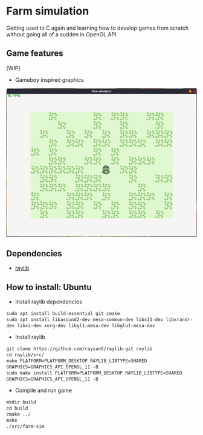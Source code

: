# Farm simulation
Getting used to C again and learning how to develop games from scratch without going all of a sudden in OpenGL API.<br>

## Game features
[WIP]
- Gameboy inspired graphics

<p align="center">
    <img src="assets/demo/curr_demo.png" alt="drawing" width="700"/>
</p>

## Dependencies

- [raylib](https://github.com/raysan5/raylib)

## How to install: Ubuntu

- Install raylib dependencies
```
sudo apt install build-essential git cmake
sudo apt install libasound2-dev mesa-common-dev libx11-dev libxrandr-dev libxi-dev xorg-dev libgl1-mesa-dev libglu1-mesa-dev
```

- Install raylib
```
git clone https://github.com/raysan5/raylib.git raylib
cd raylib/src/
make PLATFORM=PLATFORM_DESKTOP RAYLIB_LIBTYPE=SHARED GRAPHICS=GRAPHICS_API_OPENGL_11 -B
sudo make install PLATFORM=PLATFORM_DESKTOP RAYLIB_LIBTYPE=SHARED GRAPHICS=GRAPHICS_API_OPENGL_11 -B
```

- Compile and run game
```
mkdir build
cd build
cmake ../
make
./src/farm-sim
```
